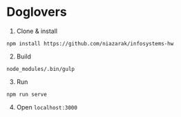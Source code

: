 # Doglovers


1. Clone & install
```
npm install https://github.com/niazarak/infosystems-hw
```
2. Build
```
node_modules/.bin/gulp
```
3. Run
```
npm run serve
```
4. Open `localhost:3000`